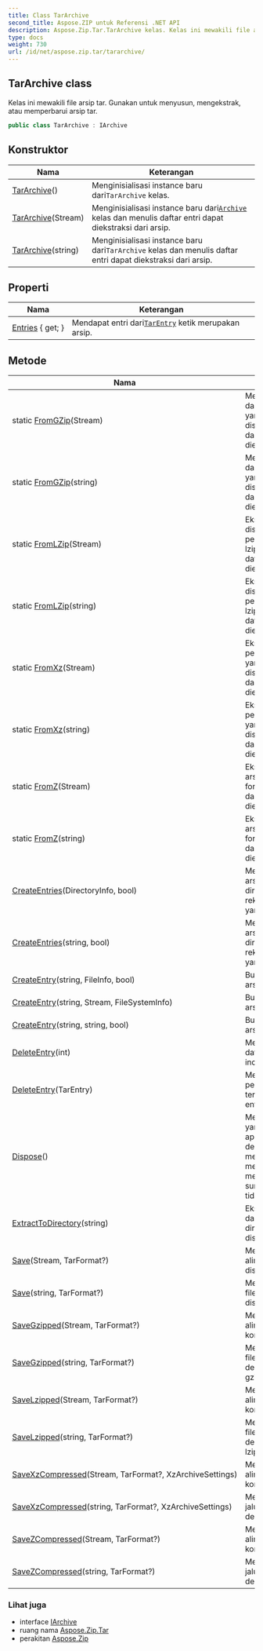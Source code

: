 ```yaml
---
title: Class TarArchive
second_title: Aspose.ZIP untuk Referensi .NET API
description: Aspose.Zip.Tar.TarArchive kelas. Kelas ini mewakili file arsip tar. Gunakan untuk menyusun mengekstrak atau memperbarui arsip tar.
type: docs
weight: 730
url: /id/net/aspose.zip.tar/tararchive/
---
```

## TarArchive class

Kelas ini mewakili file arsip tar. Gunakan untuk menyusun, mengekstrak, atau memperbarui arsip tar.

```csharp
public class TarArchive : IArchive
```

## Konstruktor

| Nama | Keterangan |
| --- | --- |
| [TarArchive](tararchive/#constructor)() | Menginisialisasi instance baru dari`TarArchive` kelas. |
| [TarArchive](tararchive/#constructor_1)(Stream) | Menginisialisasi instance baru dari[`Archive`](../../aspose.zip/archive/) kelas dan menulis daftar entri dapat diekstraksi dari arsip. |
| [TarArchive](tararchive/#constructor_2)(string) | Menginisialisasi instance baru dari`TarArchive` kelas dan menulis daftar entri dapat diekstraksi dari arsip. |

## Properti

| Nama | Keterangan |
| --- | --- |
| [Entries](../../aspose.zip.tar/tararchive/entries/) { get; } | Mendapat entri dari[`TarEntry`](../tarentry/) ketik merupakan arsip. |

## Metode

| Nama | Keterangan |
| --- | --- |
| static [FromGZip](../../aspose.zip.tar/tararchive/fromgzip/#fromgzip)(Stream) | Mengekstrak arsip dan komposisi gzip yang disediakan`TarArchive` dari data yang diekstraksi. |
| static [FromGZip](../../aspose.zip.tar/tararchive/fromgzip/#fromgzip_1)(string) | Mengekstrak arsip dan komposisi gzip yang disediakan`TarArchive` dari data yang diekstraksi. |
| static [FromLZip](../../aspose.zip.tar/tararchive/fromlzip/#fromlzip)(Stream) | Ekstrak yang disediakan arsip dan penulisan lzip`TarArchive` dari data yang diekstraksi. |
| static [FromLZip](../../aspose.zip.tar/tararchive/fromlzip/#fromlzip_1)(string) | Ekstrak yang disediakan arsip dan penulisan lzip`TarArchive` dari data yang diekstraksi. |
| static [FromXz](../../aspose.zip.tar/tararchive/fromxz/#fromxz)(Stream) | Ekstrak arsip dan penulisan format xz yang disediakan`TarArchive` dari data yang diekstraksi. |
| static [FromXz](../../aspose.zip.tar/tararchive/fromxz/#fromxz_1)(string) | Ekstrak arsip dan penulisan format xz yang disediakan`TarArchive` dari data yang diekstraksi. |
| static [FromZ](../../aspose.zip.tar/tararchive/fromz/#fromz)(Stream) | Ekstrak disediakan arsip dan komposisi format Z`TarArchive` dari data yang diekstraksi. |
| static [FromZ](../../aspose.zip.tar/tararchive/fromz/#fromz_1)(string) | Ekstrak disediakan arsip dan komposisi format Z`TarArchive` dari data yang diekstraksi. |
| [CreateEntries](../../aspose.zip.tar/tararchive/createentries/#createentries)(DirectoryInfo, bool) | Menambahkan ke arsip semua file dan direktori secara rekursif di direktori yang diberikan. |
| [CreateEntries](../../aspose.zip.tar/tararchive/createentries/#createentries_1)(string, bool) | Menambahkan ke arsip semua file dan direktori secara rekursif di direktori yang diberikan. |
| [CreateEntry](../../aspose.zip.tar/tararchive/createentry/#createentry)(string, FileInfo, bool) | Buat satu entri dalam arsip. |
| [CreateEntry](../../aspose.zip.tar/tararchive/createentry/#createentry_1)(string, Stream, FileSystemInfo) | Buat satu entri dalam arsip. |
| [CreateEntry](../../aspose.zip.tar/tararchive/createentry/#createentry_2)(string, string, bool) | Buat satu entri dalam arsip. |
| [DeleteEntry](../../aspose.zip.tar/tararchive/deleteentry/#deleteentry_1)(int) | Menghapus entri dari daftar entri menurut indeks. |
| [DeleteEntry](../../aspose.zip.tar/tararchive/deleteentry/#deleteentry)(TarEntry) | Menghapus kejadian pertama dari entri tertentu dari daftar entri. |
| [Dispose](../../aspose.zip.tar/tararchive/dispose/)() | Melakukan tugas yang ditentukan aplikasi terkait dengan membebaskan, melepaskan, atau menyetel ulang sumber daya yang tidak dikelola. |
| [ExtractToDirectory](../../aspose.zip.tar/tararchive/extracttodirectory/)(string) | Ekstrak semua file dalam arsip ke direktori yang disediakan. |
| [Save](../../aspose.zip.tar/tararchive/save/#save)(Stream, TarFormat?) | Menyimpan arsip ke aliran yang disediakan. |
| [Save](../../aspose.zip.tar/tararchive/save/#save_1)(string, TarFormat?) | Menyimpan arsip ke file tujuan yang disediakan. |
| [SaveGzipped](../../aspose.zip.tar/tararchive/savegzipped/#savegzipped)(Stream, TarFormat?) | Menyimpan arsip ke aliran dengan kompresi gzip. |
| [SaveGzipped](../../aspose.zip.tar/tararchive/savegzipped/#savegzipped_1)(string, TarFormat?) | Menyimpan arsip ke file dengan jalur dengan kompresi gzip. |
| [SaveLzipped](../../aspose.zip.tar/tararchive/savelzipped/#savelzipped)(Stream, TarFormat?) | Menyimpan arsip ke aliran dengan kompresi lzip. |
| [SaveLzipped](../../aspose.zip.tar/tararchive/savelzipped/#savelzipped_1)(string, TarFormat?) | Menyimpan arsip ke file dengan jalur dengan kompresi lzip. |
| [SaveXzCompressed](../../aspose.zip.tar/tararchive/savexzcompressed/#savexzcompressed)(Stream, TarFormat?, XzArchiveSettings) | Menyimpan arsip ke aliran dengan kompresi xz. |
| [SaveXzCompressed](../../aspose.zip.tar/tararchive/savexzcompressed/#savexzcompressed_1)(string, TarFormat?, XzArchiveSettings) | Menyimpan arsip ke jalur demi jalur dengan kompresi xz. |
| [SaveZCompressed](../../aspose.zip.tar/tararchive/savezcompressed/#savezcompressed)(Stream, TarFormat?) | Menyimpan arsip ke aliran dengan kompresi Z. |
| [SaveZCompressed](../../aspose.zip.tar/tararchive/savezcompressed/#savezcompressed_1)(string, TarFormat?) | Menyimpan arsip ke jalur demi jalur dengan kompresi Z. |

### Lihat juga

* interface [IArchive](../../aspose.zip/iarchive/)
* ruang nama [Aspose.Zip.Tar](../../aspose.zip.tar/)
* perakitan [Aspose.Zip](../../)


